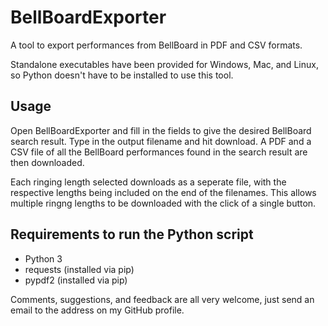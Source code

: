 # BellBoardExporter
A tool to export performances from BellBoard in PDF and CSV formats.

Standalone executables have been provided for Windows, Mac, and Linux, so Python doesn't have to be installed to use this tool.

## Usage
Open BellBoardExporter and fill in the fields to give the desired BellBoard search result. Type in the output filename and hit download. A PDF and a CSV file of all the BellBoard performances found in the search result are then downloaded.

Each ringing length selected downloads as a seperate file, with the respective lengths being included on the end of the filenames. This allows multiple ringng lengths to be downloaded with the click of a single button.

## Requirements to run the Python script
* Python 3
* requests (installed via pip)
* pypdf2 (installed via pip)

Comments, suggestions, and feedback are all very welcome, just send an email to the address on my GitHub profile.
